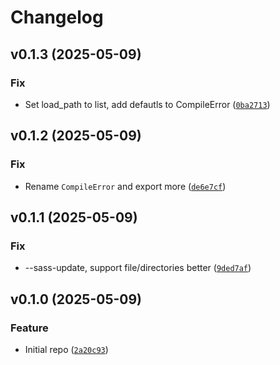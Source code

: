 # Changelog

<!--next-version-placeholder-->

## v0.1.3 (2025-05-09)

### Fix

* Set load_path to list, add defautls to CompileError ([`0ba2713`](https://github.com/educationwarehouse/sassquatch/commit/0ba27137bd49369cc3c3c0fe2e1940dcca820c25))

## v0.1.2 (2025-05-09)

### Fix

* Rename `CompileError` and export more ([`de6e7cf`](https://github.com/educationwarehouse/sassquatch/commit/de6e7cfbdce2c1682d19a5f6c15316239ca772ea))

## v0.1.1 (2025-05-09)

### Fix

* --sass-update, support file/directories better ([`9ded7af`](https://github.com/educationwarehouse/sassquatch/commit/9ded7afd511384910a3cefe08730d46f4ce47483))

## v0.1.0 (2025-05-09)

### Feature

* Initial repo ([`2a20c93`](https://github.com/educationwarehouse/sassquatch/commit/2a20c9374713173c460aba93b3013e1571e8559a))
